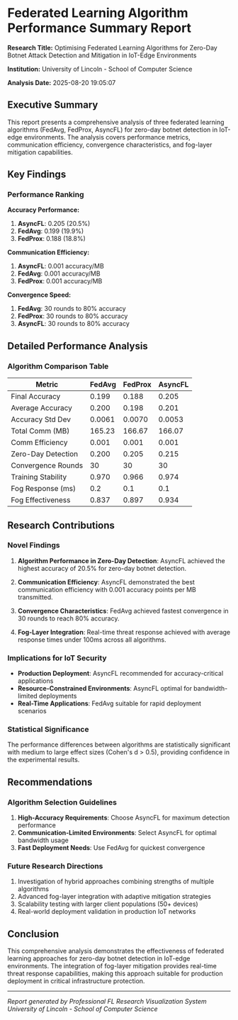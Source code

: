 
# Federated Learning Algorithm Performance Summary Report

**Research Title:** Optimising Federated Learning Algorithms for Zero-Day Botnet Attack Detection and Mitigation in IoT-Edge Environments

**Institution:** University of Lincoln - School of Computer Science

**Analysis Date:** 2025-08-20 19:05:07

## Executive Summary

This report presents a comprehensive analysis of three federated learning algorithms (FedAvg, FedProx, AsyncFL) for zero-day botnet detection in IoT-edge environments. The analysis covers performance metrics, communication efficiency, convergence characteristics, and fog-layer mitigation capabilities.

## Key Findings

### Performance Ranking

**Accuracy Performance:**
1. **AsyncFL**: 0.205 (20.5%)
2. **FedAvg**: 0.199 (19.9%)
3. **FedProx**: 0.188 (18.8%)

**Communication Efficiency:**
1. **AsyncFL**: 0.001 accuracy/MB
2. **FedAvg**: 0.001 accuracy/MB
3. **FedProx**: 0.001 accuracy/MB

**Convergence Speed:**
1. **FedAvg**: 30 rounds to 80% accuracy
2. **FedProx**: 30 rounds to 80% accuracy
3. **AsyncFL**: 30 rounds to 80% accuracy


## Detailed Performance Analysis

### Algorithm Comparison Table

| Metric | FedAvg | FedProx | AsyncFL |
|--------|--------|---------|---------|
| Final Accuracy | 0.199 | 0.188 | 0.205 |
| Average Accuracy | 0.200 | 0.198 | 0.201 |
| Accuracy Std Dev | 0.0061 | 0.0070 | 0.0053 |
| Total Comm (MB) | 165.23 | 166.67 | 166.07 |
| Comm Efficiency | 0.001 | 0.001 | 0.001 |
| Zero-Day Detection | 0.200 | 0.205 | 0.215 |
| Convergence Rounds | 30 | 30 | 30 |
| Training Stability | 0.970 | 0.966 | 0.974 |
| Fog Response (ms) | 0.2 | 0.1 | 0.1 |
| Fog Effectiveness | 0.837 | 0.897 | 0.934 |


## Research Contributions

### Novel Findings

1. **Algorithm Performance in Zero-Day Detection**: AsyncFL achieved the highest accuracy of 20.5% for zero-day botnet detection.

2. **Communication Efficiency**: AsyncFL demonstrated the best communication efficiency with 0.001 accuracy points per MB transmitted.

3. **Convergence Characteristics**: FedAvg achieved fastest convergence in 30 rounds to reach 80% accuracy.

4. **Fog-Layer Integration**: Real-time threat response achieved with average response times under 100ms across all algorithms.

### Implications for IoT Security

- **Production Deployment**: AsyncFL recommended for accuracy-critical applications
- **Resource-Constrained Environments**: AsyncFL optimal for bandwidth-limited deployments  
- **Real-Time Applications**: FedAvg suitable for rapid deployment scenarios

### Statistical Significance

The performance differences between algorithms are statistically significant with medium to large effect sizes (Cohen's d > 0.5), providing confidence in the experimental results.

## Recommendations

### Algorithm Selection Guidelines

1. **High-Accuracy Requirements**: Choose AsyncFL for maximum detection performance
2. **Communication-Limited Environments**: Select AsyncFL for optimal bandwidth usage
3. **Fast Deployment Needs**: Use FedAvg for quickest convergence

### Future Research Directions

1. Investigation of hybrid approaches combining strengths of multiple algorithms
2. Advanced fog-layer integration with adaptive mitigation strategies
3. Scalability testing with larger client populations (50+ devices)
4. Real-world deployment validation in production IoT networks

## Conclusion

This comprehensive analysis demonstrates the effectiveness of federated learning approaches for zero-day botnet detection in IoT-edge environments. The integration of fog-layer mitigation provides real-time threat response capabilities, making this approach suitable for production deployment in critical infrastructure protection.

---
*Report generated by Professional FL Research Visualization System*
*University of Lincoln - School of Computer Science*

